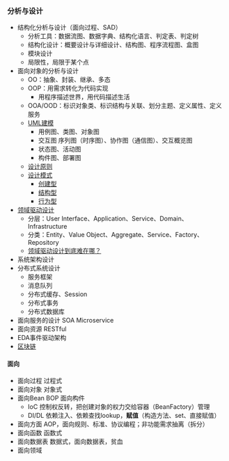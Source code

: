 ### 分析与设计
* 结构化分析与设计（面向过程、SAD）
  - 分析工具：数据流图、数据字典、结构化语言、判定表、判定树
  - 结构化设计：概要设计与详细设计、结构图、程序流程图、盒图
  - 模块设计
  - 局限性，局限于某个点
* 面向对象的分析与设计
  - OO：抽象、封装、继承、多态
  - OOP：用需求转化为代码实现
    - 用程序描述世界，用代码描述生活
  - OOA/OOD：标识对象类、标识结构与关联、划分主题、定义属性、定义服务 
  - [UML建模](/40-architecture/design/01-design.md)
    - 用例图、类图、对象图
    - 交互图 序列图（时序图）、协作图（通信图）、交互概览图
    - 状态图、活动图
    - 构件图、部署图
  - [设计原则](/40-architecture/design/09-design-pattern.md)
  - [设计模式](/40-architecture/design/10-design-pattern.md)
    - [创建型](/40-architecture/design/11-design-pattern-create.md)
    - [结构型](/40-architecture/design/12-design-pattern-struct.md)
    - [行为型](/40-architecture/design/13-design-pattern-behaviour.md)
* [领域驱动设计](/40-architecture/design/30-ddd.md)
  - 分层：User Interface、Application、Service、Domain、Infrastructure
  - 分类：Entity、Value Object、Aggregate、Service、Factory、Repository
  - [领域驱动设计到底难在哪？](https://www.jianshu.com/p/ab80cb9f307c?from=groupmessage)
* 系统架构设计
* 分布式系统设计
  * 服务框架
  * 消息队列
  * 分布式缓存、Session
  * 分布式事务
  * 分布式数据库
* 面向服务的设计 SOA Microservice
* 面向资源 RESTful
* EDA事件驱动架构
* [区块链](/40-architecture/design/01-design.md)

#### 面向
* 面向过程 过程式
* 面向对象 对象式
* 面向Bean BOP 面向构件
  * IoC 控制权反转，把创建对象的权力交给容器（BeanFactory）管理
  * DI/DL 依赖注入、依赖查找lookup，**赋值**（构造方法、set、直接赋值）
* 面向方面 AOP，面向规则、标准、协议编程；非功能需求抽离（拆分）
* 面向函数 函数式
* 面向数据表 数据式，面向数据表，贫血
* 面向领域
